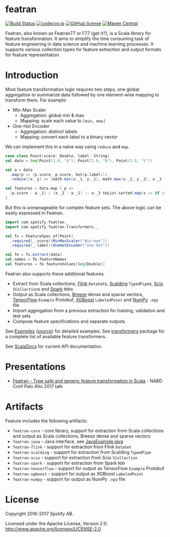 featran
=======

[![Build Status](https://img.shields.io/circleci/project/github/spotify/featran/master.svg)](https://circleci.com/gh/spotify/featran)
[![codecov.io](https://codecov.io/github/spotify/featran/coverage.svg?branch=master)](https://codecov.io/github/spotify/featran?branch=master)
[![GitHub license](https://img.shields.io/github/license/spotify/featran.svg)](./LICENSE)
[![Maven Central](https://img.shields.io/maven-central/v/com.spotify/featran-core_2.11.svg)](https://maven-badges.herokuapp.com/maven-central/com.spotify/featran-core_2.11)

Featran, also known as Featran77 or F77 (get it?), is a Scala library for feature transformation. It aims to simplify the time consuming task of feature engineering in data science and machine learning processes. It supports various collection types for feature extraction and output formats for feature representation.

# Introduction

Most feature transformation logic requires two steps, one global aggregation to summarize data followed by one element-wise mapping to transform them. For example:

- Min-Max Scaler
  - Aggregation: global min & max
  - Mapping: scale each value to `[min, max]`
- One-Hot Encoder
  - Aggregation: distinct labels
  - Mapping: convert each label to a binary vector

We can implement this in a naive way using `reduce` and `map`.

```scala
case class Point(score: Double, label: String)
val data = Seq(Point(1.0, "a"), Point(2.0, "b"), Point(3.0, "c"))

val a = data
  .map(p => (p.score, p.score, Set(p.label)))
  .reduce((x, y) => (math.min(x._1, y._1), math.max(x._2, y._2), x._3 ++ y._3))

val features = data.map { p =>
  (p.score - a._1) / (a._2 - a._1) :: a._3.toList.sorted.map(s => if (s == p.label) 1.0 else 0.0)
}
```

But this is unmanageable for complex feature sets. The above logic can be easily expressed in Featran.

```scala
import com.spotify.featran._
import com.spotify.featran.transformers._

val fs = FeatureSpec.of[Point]
  .required(_.score)(MinMaxScaler("min-max"))
  .required(_.label)(OneHotEncoder("one-hot"))

val fe = fs.extract(data)
val names = fe.featureNames
val features = fe.featureValues[Seq[Double]]
```

Featran also supports these additional features.

- Extract from Scala collections, [Flink](http://flink.apache.org/) `DataSet`s, [Scalding](https://github.com/twitter/scalding) `TypedPipe`s, [Scio](https://github.com/spotify/scio) `SCollection`s and [Spark](https://spark.apache.org/) `RDD`s
- Output as Scala collections, [Breeze](https://github.com/scalanlp/breeze) dense and sparse vectors,  [TensorFlow](https://www.tensorflow.org/) `Example` Protobuf, [XGBoost](https://github.com/dmlc/xgboost) `LabeledPoint` and [NumPy](http://www.numpy.org/) `.npy` file
- Import aggregation from a previous extraction for training, validation and test sets
- Compose feature specifications and separate outputs

See [Examples](https://spotify.github.io/featran/examples/Examples.scala.html) ([source](https://github.com/spotify/featran/blob/master/examples/src/main/scala/Examples.scala)) for detailed examples. See [transformers](https://spotify.github.io/featran/api/index.html#com.spotify.featran.transformers.package) package for a complete list of available feature transformers.

See [ScalaDocs](https://spotify.github.io/featran) for current API documentation.

# Presentations

- [Featran - Type safe and generic feature transformation in Scala](https://www.lyh.me/slides/featran.html) - NABD Conf Palo Alto 2017 talk

# Artifacts

Feature includes the following artifacts:

- `featran-core` - core library, support for extraction from Scala collections and output as Scala collections, Breeze dense and sparse vectors
- `featran-java` - Java interface, see [JavaExample.java](https://github.com/spotify/featran/blob/master/java/src/test/java/com/spotify/featran/java/examples/JavaExample.java)
- `featran-flink` - support for extraction from Flink `DataSet`
- `featran-scalding` - support for extraction from Scalding `TypedPipe`
- `featran-scio` - support for extraction from Scio `SCollection`
- `featran-spark` - support for extraction from Spark `RDD`
- `featran-tensorflow` - support for output as TensorFlow `Example` Protobuf
- `featran-xgboost` - support for output as XGBoost `LabeledPoint`
- `featran-numpy` - support for output as NumPy `.npy` file

# License

Copyright 2016-2017 Spotify AB.

Licensed under the Apache License, Version 2.0: http://www.apache.org/licenses/LICENSE-2.0
